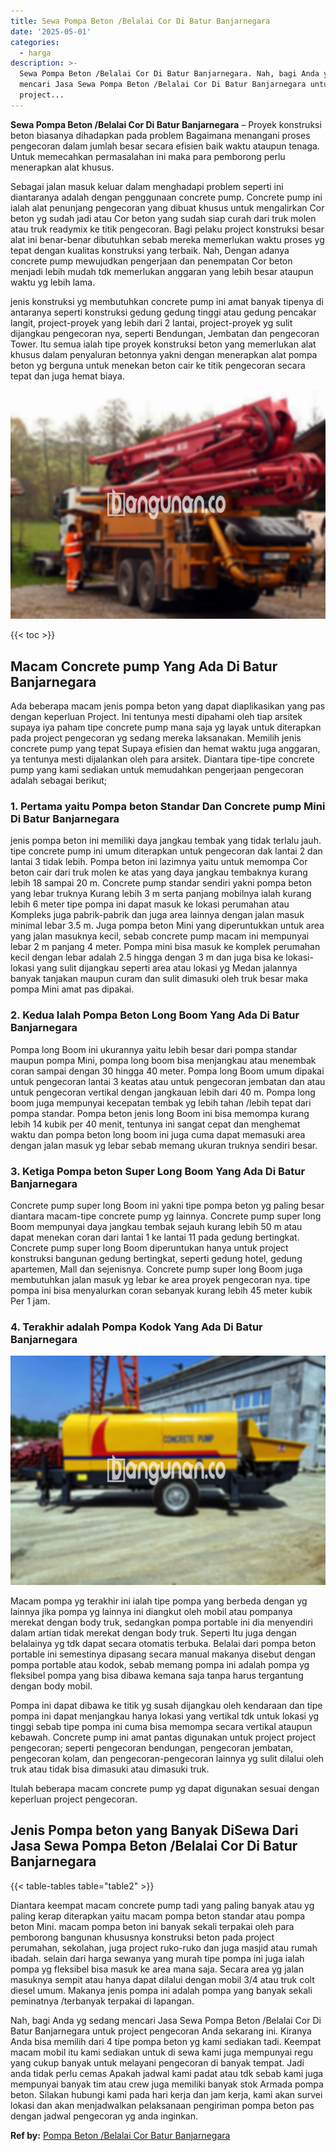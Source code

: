 ```yaml
---
title: Sewa Pompa Beton /Belalai Cor Di Batur Banjarnegara
date: '2025-05-01'
categories:
  - harga
description: >-
  Sewa Pompa Beton /Belalai Cor Di Batur Banjarnegara. Nah, bagi Anda yg sedang
  mencari Jasa Sewa Pompa Beton /Belalai Cor Di Batur Banjarnegara untuk
  project...
---
```


**Sewa Pompa Beton /Belalai Cor Di Batur Banjarnegara** – Proyek konstruksi beton biasanya dihadapkan pada problem Bagaimana menangani proses pengecoran dalam jumlah besar secara efisien baik waktu ataupun tenaga. Untuk memecahkan permasalahan ini maka para pemborong perlu menerapkan alat khusus.

Sebagai jalan masuk keluar dalam menghadapi problem seperti ini diantaranya adalah dengan penggunaan concrete pump. Concrete pump ini ialah alat penunjang pengecoran yang dibuat khusus untuk mengalirkan Cor beton yg sudah jadi atau Cor beton yang sudah siap curah dari truk molen atau truk readymix ke titik pengecoran. Bagi pelaku project konstruksi besar alat ini benar-benar dibutuhkan sebab mereka memerlukan waktu proses yg tepat dengan kualitas konstruksi yang terbaik. Nah, Dengan adanya concrete pump mewujudkan pengerjaan dan penempatan Cor beton menjadi lebih mudah tdk memerlukan anggaran yang lebih besar ataupun waktu yg lebih lama.

jenis konstruksi yg membutuhkan concrete pump ini amat banyak tipenya di antaranya seperti konstruksi gedung gedung tinggi atau gedung pencakar langit, project-proyek yang lebih dari 2 lantai, project-proyek yg sulit dijangkau pengecoran nya, seperti Bendungan, Jembatan dan pengecoran Tower. Itu semua ialah tipe proyek konstruksi beton yang memerlukan alat khusus dalam penyaluran betonnya yakni dengan menerapkan alat pompa beton yg berguna untuk menekan beton cair ke titik pengecoran secara tepat dan juga hemat biaya.

![Sewa Pompa Beton /Belalai Cor Di Batur Banjarnegara](/images/sewa-concrete-pump-37.png)

{{< toc >}}

## Macam Concrete pump Yang Ada Di Batur Banjarnegara

Ada beberapa macam jenis pompa beton yang dapat diaplikasikan yang pas dengan keperluan Project. Ini tentunya mesti dipahami oleh tiap arsitek supaya iya paham tipe concrete pump mana saja yg layak untuk diterapkan pada project pengecoran yg sedang mereka laksanakan. Memilih jenis concrete pump yang tepat Supaya efisien dan hemat waktu juga anggaran, ya tentunya mesti dijalankan oleh para arsitek. Diantara tipe-tipe concrete pump yang kami sediakan untuk memudahkan pengerjaan pengecoran adalah sebagai berikut;

### 1\. Pertama yaitu Pompa beton Standar Dan Concrete pump Mini Di Batur Banjarnegara

jenis pompa beton ini memiliki daya jangkau tembak yang tidak terlalu jauh. tipe concrete pump ini umum diterapkan untuk pengecoran dak lantai 2 dan lantai 3 tidak lebih. Pompa beton ini lazimnya yaitu untuk memompa Cor beton cair dari truk molen ke atas yang daya jangkau tembaknya kurang lebih 18 sampai 20 m. Concrete pump standar sendiri yakni pompa beton yang lebar truknya Kurang lebih 3 m serta panjang mobilnya ialah kurang lebih 6 meter tipe pompa ini dapat masuk ke lokasi perumahan atau Kompleks juga pabrik-pabrik dan juga area lainnya dengan jalan masuk minimal lebar 3.5 m. Juga pompa beton Mini yang diperuntukkan untuk area yang jalan masuknya kecil, sebab concrete pump macam ini mempunyai lebar 2 m panjang 4 meter. Pompa mini bisa masuk ke komplek perumahan kecil dengan lebar adalah 2.5 hingga dengan 3 m dan juga bisa ke lokasi-lokasi yang sulit dijangkau seperti area atau lokasi yg Medan jalannya banyak tanjakan maupun curam dan sulit dimasuki oleh truk besar maka pompa Mini amat pas dipakai.

### 2\. Kedua Ialah Pompa Beton Long Boom Yang Ada Di Batur Banjarnegara

Pompa long Boom ini ukurannya yaitu lebih besar dari pompa standar maupun pompa Mini, pompa long boom bisa menjangkau atau menembak coran sampai dengan 30 hingga 40 meter. Pompa long Boom umum dipakai untuk pengecoran lantai 3 keatas atau untuk pengecoran jembatan dan atau untuk pengecoran vertikal dengan jangkauan lebih dari 40 m. Pompa long boom juga mempunyai kecepatan tembak yg lebih tahan /lebih tepat dari pompa standar. Pompa beton jenis long Boom ini bisa memompa kurang lebih 14 kubik per 40 menit, tentunya ini sangat cepat dan menghemat waktu dan pompa beton long boom ini juga cuma dapat memasuki area dengan jalan masuk yg lebar sebab memang ukuran truknya sendiri besar.

### 3\. Ketiga Pompa beton Super Long Boom Yang Ada Di Batur Banjarnegara

Concrete pump super long Boom ini yakni tipe pompa beton yg paling besar diantara macam-tipe concrete pump yg lainnya. Concrete pump super long Boom mempunyai daya jangkau tembak sejauh kurang lebih 50 m atau dapat menekan coran dari lantai 1 ke lantai 11 pada gedung bertingkat. Concrete pump super long Boom diperuntukan hanya untuk project konstruksi bangunan gedung bertingkat, seperti gedung hotel, gedung apartemen, Mall dan sejenisnya. Concrete pump super long Boom juga membutuhkan jalan masuk yg lebar ke area proyek pengecoran nya. tipe pompa ini bisa menyalurkan coran sebanyak kurang lebih 45 meter kubik Per 1 jam.

### 4\. Terakhir adalah Pompa Kodok Yang Ada Di Batur Banjarnegara

![Sewa Pompa Beton /Belalai Cor Di Batur Banjarnegara](/images/sewa-concrete-pump-09.png)

Macam pompa yg terakhir ini ialah tipe pompa yang berbeda dengan yg lainnya jika pompa yg lainnya ini diangkut oleh mobil atau pompanya merekat dengan body truk, sedangkan pompa portable ini dia menyendiri dalam artian tidak merekat dengan body truk. Seperti Itu juga dengan belalainya yg tdk dapat secara otomatis terbuka. Belalai dari pompa beton portable ini semestinya dipasang secara manual makanya disebut dengan pompa portable atau kodok, sebab memang pompa ini adalah pompa yg fleksibel pompa yang bisa dibawa kemana saja tanpa harus tergantung dengan body mobil.

Pompa ini dapat dibawa ke titik yg susah dijangkau oleh kendaraan dan tipe pompa ini dapat menjangkau hanya lokasi yang vertikal tdk untuk lokasi yg tinggi sebab tipe pompa ini cuma bisa memompa secara vertikal ataupun kebawah. Concrete pump ini amat pantas digunakan untuk project project pengecoran; seperti pengecoran bendungan, pengecoran jembatan, pengecoran kolam, dan pengecoran-pengecoran lainnya yg sulit dilalui oleh truk atau tidak bisa dimasuki atau dimasuki truk.

Itulah beberapa macam concrete pump yg dapat digunakan sesuai dengan keperluan project pengecoran.

## Jenis Pompa beton yang Banyak DiSewa Dari Jasa Sewa Pompa Beton /Belalai Cor Di Batur Banjarnegara

{{< table-tables table="table2" >}}

Diantara keempat macam concrete pump tadi yang paling banyak atau yg paling kerap diterapkan yaitu macam pompa beton standar atau pompa beton Mini. macam pompa beton ini banyak sekali terpakai oleh para pemborong bangunan khususnya konstruksi beton pada project perumahan, sekolahan, juga project ruko-ruko dan juga masjid atau rumah ibadah. selain dari harga sewanya yang murah tipe pompa ini juga ialah pompa yg fleksibel bisa masuk ke area mana saja. Secara area yg jalan masuknya sempit atau hanya dapat dilalui dengan mobil 3/4 atau truk colt diesel umum. Makanya jenis pompa ini adalah pompa yang banyak sekali peminatnya /terbanyak terpakai di lapangan.

Nah, bagi Anda yg sedang mencari Jasa Sewa Pompa Beton /Belalai Cor Di Batur Banjarnegara untuk project pengecoran Anda sekarang ini. Kiranya Anda bisa memilih dari 4 tipe pompa beton yg kami sediakan tadi. Keempat macam mobil itu kami sediakan untuk di sewa kami juga mempunyai regu yang cukup banyak untuk melayani pengecoran di banyak tempat. Jadi anda tidak perlu cemas Apakah jadwal kami padat atau tdk sebab kami juga mempunyai banyak tim atau crew juga memiliki banyak stok Armada pompa beton. Silakan hubungi kami pada hari kerja dan jam kerja, kami akan survei lokasi dan akan menjadwalkan pelaksanaan pengiriman pompa beton pas dengan jadwal pengecoran yg anda inginkan.

**Ref by:** [Pompa Beton /Belalai Cor Batur Banjarnegara](https://id.wikipedia.org/wiki/Pompa)
